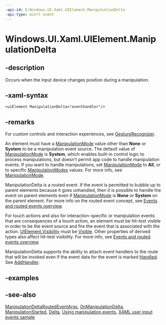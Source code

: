```yaml
---
-api-id: E:Windows.UI.Xaml.UIElement.ManipulationDelta
-api-type: winrt event
---
```


<!-- Event syntax
public event Windows.UI.Xaml.Input.ManipulationDeltaEventHandler ManipulationDelta
-->

# Windows.UI.Xaml.UIElement.ManipulationDelta

## -description

Occurs when the input device changes position during a manipulation.

## -xaml-syntax

```xaml
<uiElement ManipulationDelta="eventhandler"/>
```

## -remarks

For custom controls and interaction experiences, see [GestureRecognizer](../windows.ui.input/gesturerecognizer.md).

An element must have a [ManipulationMode](uielement_manipulationmode.md) value other than **None** or **System** to be a manipulation event source. The default value of [ManipulationMode](uielement_manipulationmode.md) is **System**, which enables built-in control logic to process manipulations, but doesn't permit app code to handle manipulation events. If you want to handle manipulations, set [ManipulationMode](uielement_manipulationmode.md) to **All**, or to specific [ManipulationModes](../windows.ui.xaml.input/manipulationmodes.md) values. For more info, see [ManipulationMode](uielement_manipulationmode.md).

ManipulationDelta is a routed event. If the event is permitted to bubble up to parent elements because it goes unhandled, then it is possible to handle the event on parent elements even if [ManipulationMode](uielement_manipulationmode.md) is **None** or **System** on the parent element. For more info on the routed event concept, see [Events and routed events overview](https://docs.microsoft.com/windows/uwp/xaml-platform/events-and-routed-events-overview).

For touch actions and also for interaction-specific or manipulation events that are consequences of a touch action, an element must be hit-test visible in order to be the event source and fire the event that is associated with the action. [UIElement.Visibility](uielement_visibility.md) must be [Visible](visibility.md). Other properties of derived types also affect hit-test visibility. For more info, see [Events and routed events overview](https://docs.microsoft.com/windows/uwp/xaml-platform/events-and-routed-events-overview).

ManipulationDelta supports the ability to attach event handlers to the route that will be invoked even if the event data for the event is marked [Handled](../windows.ui.xaml.input/manipulationdeltaroutedeventargs_handled.md). See [AddHandler](uielement_addhandler_2121467075.md).

## -examples

## -see-also

[ManipulationDeltaRoutedEventArgs](../windows.ui.xaml.input/manipulationdeltaroutedeventargs.md), [OnManipulationDelta](../windows.ui.xaml.controls/control_onmanipulationdelta_1383871802.md), [ManipulationStarted](uielement_manipulationstarted.md), [Delta](../windows.ui.input/manipulationdelta.md), [Using manipulation events](https://docs.microsoft.com/previous-versions/windows/apps/hh465387(v=win.10)), [XAML user input events sample](https://github.com/microsoftarchive/msdn-code-gallery-microsoft/tree/master/Official%20Windows%20Platform%20Sample/Input%20XAML%20user%20input%20events%20sample)
